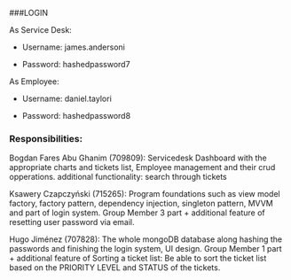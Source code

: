 ###LOGIN

As Service Desk:

- Username: james.andersoni

- Password: hashedpassword7

As Employee:

- Username: daniel.taylori

- Password: hashedpassword8

### Responsibilities:
Bogdan Fares Abu Ghanim (709809): Servicedesk Dashboard with the appropriate charts and tickets list, Employee management and their crud opperations. additional functionality:  search through tickets

Ksawery Czapczyński (715265): Program foundations such as view model factory, factory pattern, dependency injection, singleton pattern, MVVM and part of login system. Group Member 3 part + additional feature of resetting user password via email.

Hugo Jiménez (707828): The whole mongoDB database along hashing the passwords and finishing the login system, UI design. Group Member 1 part + additional feature of Sorting a ticket list: Be able to sort the ticket list based on the PRIORITY LEVEL and STATUS of the tickets.
